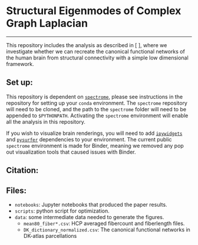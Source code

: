 # Structural Eigenmodes of Complex Graph Laplacian
---
This repository includes the analysis as described in [ ], where we investigate whether we can recreate the canonical functional networks of the human brain from structural connectivity with a simple low dimensional framework. 

## Set up:
This repository is dependent on [`spectrome`](https://github.com/Raj-Lab-UCSF/spectrome), please see instructions in the repository for setting up your `conda` environment. The `spectrome` repository will need to be cloned, and the path to the `spectrome` folder will need to be appended to `$PYTHONPATH`. Activating the `spectrome` environment will enable all the analysis in this repository.

If you wish to visualize brain renderings, you will need to add [`ipywidgets`](https://ipywidgets.readthedocs.io/en/latest/) and [`pysurfer`](https://pysurfer.github.io/#more-information) dependencies to your environment. The current public `spectrome` environment is made for Binder, meaning we removed any pop out visualization tools that caused issues with Binder. 

## Citation:


## Files:
 - `notebooks`: Jupyter notebooks that produced the paper results.
 - `scripts`: python script for optimization. 
 - `data`: some intermediate data needed to generate the figures.
    - `mean80_fiber*.csv`: HCP averaged fibercount and fiberlength files. 
    - `DK_dictionary_normalized.csv`: The canonical functional networks in DK-atlas parcellations